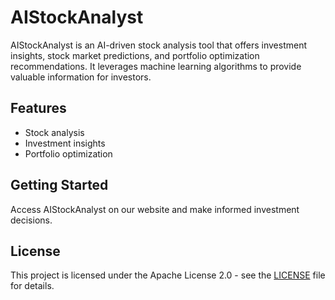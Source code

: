 # AIStockAnalyst

AIStockAnalyst is an AI-driven stock analysis tool that offers investment insights, stock market predictions, and portfolio optimization recommendations. It leverages machine learning algorithms to provide valuable information for investors.

## Features
- Stock analysis
- Investment insights
- Portfolio optimization

## Getting Started
Access AIStockAnalyst on our website and make informed investment decisions.

## License
This project is licensed under the Apache License 2.0 - see the [LICENSE](LICENSE) file for details.
